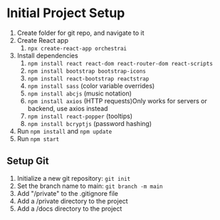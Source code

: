 # Initial Project Setup

1. Create folder for git repo, and navigate to it
2. Create React app
   1. `npx create-react-app orchestrai`
3. Install dependencies
   1. `npm install react react-dom react-router-dom react-scripts`
   2. `npm install bootstrap bootstrap-icons`
   3. `npm install react-bootstrap reactstrap`
   4. `npm install sass` (color variable overrides)
   5. `npm install abcjs` (music notation)
   6. `npm install axios` (HTTP requests)Only works for servers or backend, use axios instead
   7. `npm install react-popper` (tooltips)
   8. `npm install bcryptjs` (password hashing)
4. Run `npm install` and `npm update`
5. Run `npm start`

## Setup Git

1. Initialize a new git repository: `git init`
2. Set the branch name to main: `git branch -m main`
3. Add "/private" to the .gitignore file
4. Add a /private directory to the project
5. Add a /docs directory to the project
